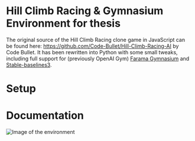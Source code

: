 # Hill Climb Racing & Gymnasium Environment for thesis

The original source of the Hill Climb Racing clone game in JavaScript can be found here: https://github.com/Code-Bullet/Hill-Climb-Racing-AI by Code Bullet. It has been rewritten into Python with some small tweaks, including full support for (previously OpenAI Gym) [Farama Gymnasium](https://github.com/Farama-Foundation/Gymnasium) and [Stable-baselines3](https://github.com/DLR-RM/stable-baselines3).

# Setup

# Documentation

![Image of the environment](https://i.ibb.co/d2Nfxxd/Schermafbeelding-2024-07-17-115028.png)
